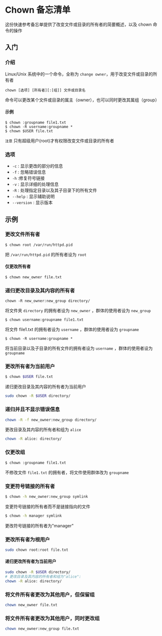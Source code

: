 
<!-- 
Source: https://github.com/jaywcjlove/reference/blob/main/docs/chown.md
Retrieved on: 2025-05-10
-->

Chown 备忘清单
===

这份快速参考备忘单提供了改变文件或目录的所有者的简要概述，以及 chown 命令的操作

入门
--------

### 介绍

Linux/Unix 系统中的一个命令，全称为 `change owner`，用于改变文件或目录的所有者

```shell
chown [选项] [所有者][:[组]] 文件或目录名
```

命令可以更改某个文件或目录的属主（owner），也可以同时更改其属组（group）

#### 示例

```shell
$ chown :groupname file1.txt
$ chown -R username:groupname *
$ chown $USER file.txt
```

`注意` 只有超级用户(root)才有权限改变文件或目录的所有者

### 选项

- `-c` : 显示更改的部分的信息
- `-f` : 忽略错误信息
- `-h` :修复符号链接
- `-v` : 显示详细的处理信息
- `-R` : 处理指定目录以及其子目录下的所有文件
- `--help` : 显示辅助说明
- `--version` : 显示版本

示例
--------

### 更改文件所有者

```shell
$ chown root /var/run/httpd.pid
```

把 `/var/run/httpd.pid` 的所有者设为 `root`

#### 仅更改所有者

```bash
$ chown new_owner file.txt
```

### 递归更改目录及其内容的所有者
<!--rehype:wrap-class=row-span-2-->

```shell
chown -R new_owner:new_group directory/
```

将文件夹 `directory` 的拥有者设为 `new_owner` ，群体的使用者设为 `new_group`

```shell
$ chown username:groupname file1.txt
```

将文件 file1.txt 的拥有者设为 `username` ，群体的使用者设为 `groupname`

```shell
$ chown -R username:groupname *
```

将当前目录以及子目录的所有文件的拥有者设为 `username` ，群体的使用者设为 `groupname`

### 更改所有者为当前用户

```bash
$ chown $USER file.txt
```

递归更改目录及其内容的所有者为当前用户

```bash
sudo chown -R $USER directory/
```

### 递归并且不显示错误信息

```bash
chown -R -f new_owner:new_group directory/
```

更改目录及其内容的所有者和组为 `alice`

```bash
chown -R alice: directory/
```

### 仅更改组

```shell
$ chown :groupname file1.txt
```

不修改文件 `file1.txt` 的拥有者，将文件使用群体改为 `groupname`

### 变更符号链接的所有者
<!--rehype:wrap-class=row-span-2-->

```bash
$ chown -h new_owner:new_group symlink
```

变更符号链接的所有者而不是链接指向的文件

```bash
$ chown -h manager symlink
```

更改符号链接的所有者为"manager"

### 更改所有者为根用户
<!--rehype:wrap-class=row-span-2-->

```bash
sudo chown root:root file.txt
```

#### 递归更改所有者为当前用户

```bash
sudo chown -R $USER directory/
# 更改目录及其内容的所有者和组为"alice":
chown -R alice: directory/
```

### 将文件所有者更改为其他用户，但保留组

```bash
chown new_owner file.txt
```

### 将文件所有者更改为其他用户，同时更改组

```bash
chown new_owner:new_group file.txt
```
